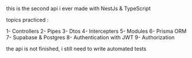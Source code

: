 this is the second api i ever made with NestJs & TypeScript

topics practiced : 

1- Controllers
2- Pipes
3- Dtos
4- Intercepters
5- Modules
6- Prisma ORM
7- Supabase & Postgres
8- Authentication with JWT
9- Authorization

the api is not finished, i still need to write automated tests
